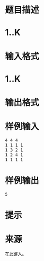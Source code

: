 

# 题目描述



# 1..K



# 输入格式



# 1..K



# 输出格式



# 样例输入


<pre>4 4 4
1 1 1 1
1 3 2 1
1 2 4 1
1 1 1 1</pre>

# 样例输出


<pre>5</pre>

# 提示



# 来源


<p>
在此键入。
</p>
